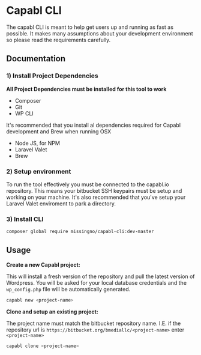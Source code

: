 # Capabl CLI

The capabl CLI is meant to help get users up and running as fast as possible. It makes many assumptions about your
development environment so please read the requirements carefully.

## Documentation

### 1) Install Project Dependencies

**All Project Dependencies must be installed for this tool to work**

- Composer
- Git
- WP CLI

It's recommended that you install al dependencies required for Capabl development and Brew when running OSX

- Node JS, for NPM
- Laravel Valet
- Brew

### 2) Setup environment

To run the tool effectively you must be connected to the capabl.io repository.  This means your bitbucket SSH keypairs must be setup and working on your machine.
It's also recommended that you've setup your Laravel Valet enviroment to park a directory.

### 3) Install CLI

```bash
composer global require missingno/capabl-cli:dev-master
```

## Usage

**Create a new Capabl project:**

This will install a fresh version of the repository and pull the latest version of Wordpress.  You will be asked for your local database credentials and the  `wp_config.php` file will be automatically generated.

```bash
capabl new <project-name>
```

**Clone and setup an existing project:**

The project name must match the bitbucket repository name.  I.E. if the repository url is `https://bitbucket.org/bmediallc/<project-name>` enter `<project-name>`

```bash
capabl clone <project-name>
```

